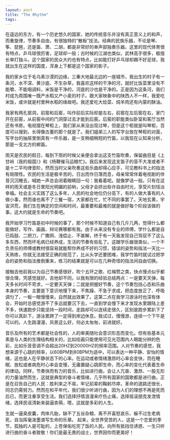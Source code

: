 ```yaml
---
layout: post
title: "The Rhythm"
tags:
---
```


在遥远的东方，有一个历史悠久的国家，她的传统音乐并没有真正意义上的和声，而重旋律，节奏多自由，有很独特的“散板”技法。经典的民族乐器，不论是琴、筝、琵琶，还是笛、萧、二胡，都是非常好的单声部独奏乐器。这里的现代体育很有特点，乒乓球很厉害，足球却一般；古时候的江湖也类似，武林高手很多，极擅长单打独斗。这个国家的民众大约也有特点，比如能打好乒乓球却踢不好足球，我就出生在这样的国度，浑身上下都是这个国家的影子。

我的家乡位于毛乌素沙漠的边缘，三秦大地最北边的一座城市，我出生的村子有一条河，水不深、黄沙底、不生杂草，我喜欢这样的干净的河，就好比饭菜里没有不能嚼、不能咽调料，米饭是干净的，河底的沙也是干净的。正是因为这条河，我们村成为周围唯一既产水稻又产小麦的村子。跟大家映象中的陕西人不一样，我爱吃米饭，或许就是村里种水稻的缘故吧。我还爱吃大烩菜、炖羊肉还有内蒙的酥油。

我家有两孔窑洞，前窑和后窑，叫作前后实际却是左右，前窑在左后窑在右，家门开在前窑，从前窑中间的门洞穿过去才能到后窑。后窑的职能类似卧室和客厅当然还有书房。电视摆在琴柜上，我们家从来没出现过琴，但是这个柜就是叫琴柜，百度可以搜到，长得像古董的那个就是了。我们姐弟三人的写字台放在琴柜的对面，写字台的抽屉里倒真有一件乐器，是一支稍细稍短的竹笛，以我现在认知来分析，那是一支北方的梆笛。

雨天是农民的假日，每到下雨的时候父亲便会拿出这支竹笛吹奏，保留曲目是《上甘岭（我的祖国）》和《杨鞭催马运粮忙》。我后来发现这支笛子的音不大准或者不是十二平均律音阶，然而当时父亲吹奏这些乐曲却得心应手，可见教科书上的指法有局限性。农民的生活是极辛苦的，日出而作日落而息，母亲常常伴着电视剧的伴音沉沉睡去，喊她一声总会闭着眼睛回一句：我看着呢。就像梦话一般。只有在这样的雨天或是冬日里阳光明媚的前晌，父母才会挤出些许自由时光，享受片刻恬淡幸福。社会主义实践了这么多年，人民的社会地位仍分高下，有的人做大事有的人做小事，然而谁也离不了三餐一宿，大家都在忙，忙不同的事罢了。天地玄黄，宇宙洪荒，我们生在确定的空间和时间，最重要和最难的就是做好每个阶段该做的事，这大约就是生命的节奏吧。

我开始学习竹笛是初中时候的事了，那个时候不知道自己有几斤几两，觉得什么都能做好，写作、画画、辩论赛哪都有我。由于从来没有专业的师傅，学什么都是自已捣鼓、二把刀，广撒网、浅偿止、不甚解，终于有一天我发现自己驾驭不了这么多东西，然而坏毛病已经养成，生活的节奏有些乱了。这跟学乐器很类似，一个不负责任的师傅或教材很容易就能帮你养成不好的习惯，错误的姿势和指法一天比一天熟练，你就无法接受正确的规范了，比从头学还要困难，我学竹笛时就试过把学会的姿势和指法推倒重来，练习的结果就是可以在几种奇怪的指法间自由切换。

接触吉他前我以为自己节奏感很好，吹个五环之歌、红梅赞之类，快点慢点似乎都很合理，凭感觉就好。吉他却不同，以我有限的经验总结两点：一是要天天弹，每天多长时间不苛求，一定要天天弹；二就是把握好节奏，这个节奏包括心态和乐曲本身的节奏，主要是下意识地慢下来，不焦躁、不急于求成，把态度放正了、呼吸调匀了，一板一眼慢慢来，自然就出效果了。这第二点在我学习游泳时也深有体会，开始时总感觉游不了多远就要沉下去，一直到学会慢下来才发现水里跟陆上差不多，快速跑步只能坚持一段时间，走路却可以连续走很久，区别是跑步累趴下了你可以真趴下，游泳累跨了一定得到岸边休息。我试过，慢慢游，连续一个下午是可以的。人生路漫漫，风景这么好，何必太匆匆，前进就好。

音乐及所有的艺术都是社会性的，人的审美随社会意识形态而变化。但有些基本元素是与人类的生理结构相关的，比如绘画只能使用可见光范围内人眼能分辨的色彩，比如乐音音调不会超出20HZ到20000HZ的频率范围。人对节奏的感觉，我想来源于心跳的频率，以60BPM到80BPM为适中，可以表达一种平静、安怡的情绪，这也是人在平静状态下的心率。在运动或者情绪激昂时心率会变快，而在睡眠、放松或者病危时心率会变慢，无庸置疑心跳即生命，而心率的变化代表着生命的律动。同样，节奏快而有力的音乐，比如进行曲，会让人亢奋、激昂、一股无形的力量油然而生，这就是典型的奋斗者情绪，几乎所有国家的国歌都是进行曲，正是在召告自己的人民：胜利来之不易，牢记前辈的鞠躬尽瘁，革命的道路还很长，同志仍需努力。然而在和平年代，我们很少听进行曲，因为人们的理想不再是死而后已，而更注重享受生活。我们选择抒情浪漫来疗伤止痛，选择摇滚朋克发泄情绪，选择民谣清新来装逼卖萌，嗯，这就是多彩的人生。

生就一逼臭皮囊，肉体凡胎，缺不了五谷杂粮、离不开喜怒哀乐、躲不过生老病死，自当挥毫泼墨谱写生命的乐章。 起来，全世界受苦的人，这是一个恋爱的季节，孤独的人是可耻的，上苍保佑吃完了饭的人民。向所有抵挡住诱惑、一生只听进行曲的奋斗者致敬！你们是最无畏的战士，世界因你而更美好！

